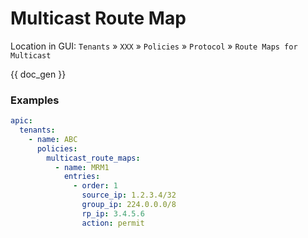 # Multicast Route Map

Location in GUI:
`Tenants` » `XXX` » `Policies` » `Protocol` » `Route Maps for Multicast`

{{ doc_gen }}

### Examples

```yaml
apic:
  tenants:
    - name: ABC
      policies:
        multicast_route_maps:
          - name: MRM1
            entries:
              - order: 1
                source_ip: 1.2.3.4/32
                group_ip: 224.0.0.0/8
                rp_ip: 3.4.5.6
                action: permit
```
